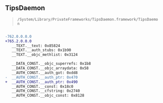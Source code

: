 ## TipsDaemon

> `/System/Library/PrivateFrameworks/TipsDaemon.framework/TipsDaemon`

```diff

-762.0.0.0.0
+765.2.0.0.0
   __TEXT.__text: 0x85824
   __TEXT.__auth_stubs: 0x1b90
   __TEXT.__objc_methlist: 0x3124

   __DATA_CONST.__objc_superrefs: 0x1b8
   __DATA_CONST.__objc_arraydata: 0x58
   __AUTH_CONST.__auth_got: 0xdd8
-  __AUTH_CONST.__auth_ptr: 0x470
+  __AUTH_CONST.__auth_ptr: 0x490
   __AUTH_CONST.__const: 0x18c0
   __AUTH_CONST.__cfstring: 0x2740
   __AUTH_CONST.__objc_const: 0x8128

```
